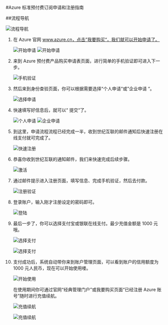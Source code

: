<properties
	pageTitle="Azure 标准预付费订阅申请和注册指南"
    description=""
    services=""
    documentationCenter=""
    authors=""
    manager=""
    editor=""
    tags=""/>

<tags ms.service="multiple" ms.date="" wacn.date="07/14/2016" wacn.lang="cn"/>

#Azure 标准预付费订阅申请和注册指南

##流程导航

![流程导航](./media/azure-pia-application-and-signup/process-guide.png)


1. 在 Azure 官网 www.azure.cn，点击”我要购买“，我们就可以开始申请了。
 
	![开始申请](./media/azure-pia-application-and-signup/01.jpg)
	![开始申请](./media/azure-pia-application-and-signup/02.jpg)

2. 来到 Azure 预付费产品购买申请表页面，进行简单的手机验证即可进入下一步。

	![手机验证](./media/azure-pia-application-and-signup/03.png)

3. 然后来到身份查验页面，你可以根据需要选择“个人申请“或”企业申请 “。

	![选择申请](./media/azure-pia-application-and-signup/04.png)

4. 快速填写好信息后，就可以“ 提交“了。

	![个人申请](./media/azure-pia-application-and-signup/05.png)
	![企业申请](./media/azure-pia-application-and-signup/06.png)
	
5. 到这里，申请流程流程已经完成一半，收到世纪互联的邮件通知后快速注册在线支付就可完成了。

	![快速注册](./media/azure-pia-application-and-signup/07.png)

6. 恭喜你收到世纪互联的通知邮件，我们来快速完成后续步骤。
 
	![激活](./media/azure-pia-application-and-signup/08.png)

7. 通过邮件提示进入注册页面，填写信息、完成手机验证，然后去付款。
 
	![注册验证](./media/azure-pia-application-and-signup/09.png)

8. 登录账户，输入刚才注册设定的密码即可。

	![登陆](./media/azure-pia-application-and-signup/10.png)

9. 最后一步了，你可以选择支付宝或银联在线支付。最少充值金额是 1000 元哦。
 
	![选择支付](./media/azure-pia-application-and-signup/11.jpg)

	![选择支付](./media/azure-pia-application-and-signup/12.png)

10. 支付成功后，系统自动带你来到账户管理页面，可以看到账户的信用额度为 1000 元人民币，现在可以开始使用喽。

	![开始使用](./media/azure-pia-application-and-signup/13.jpg)


	在使用期间你可通过官网“经典管理门户”或我要购买页面“已经注册 Azure 账号”随时进行充值续航。

	![充值续航](./media/azure-pia-application-and-signup/14.jpg)

	![充值续航](./media/azure-pia-application-and-signup/15.jpg)
 
 

